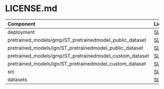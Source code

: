 # LICENSE.md

| Component                             | License                                        | Copyright |
|:---------                             |:-------                                        |:----------|
| deployment                            | [SLA0044](./deployment/LICENSE.md)             | STMicroelectronics |
| pretrained_models/gmp/ST_pretrainedmodel_public_dataset                        | [SLA0044](./pretrained_models/gmp/ST_pretrainedmodel_public_dataset/LICENSE.md)               | STMicroelectronics  |
| pretrained_models/ign/ST_pretrainedmodel_public_dataset                        | [SLA0044](./pretrained_models/ign/ST_pretrainedmodel_public_dataset/LICENSE.md)               | STMicroelectronics  |
| pretrained_models/gmp/ST_pretrainedmodel_custom_dataset                        | [SLA0044](./pretrained_models/gmp/ST_pretrainedmodel_custom_dataset/LICENSE.md)               | STMicroelectronics  |
| pretrained_models/ign/ST_pretrainedmodel_custom_dataset                        | [SLA0044](./pretrained_models/ign/ST_pretrainedmodel_custom_dataset/LICENSE.md)               | STMicroelectronics  |
| src                                   | [SLA0044](./src/LICENSE.md)                   | STMicroelectronics |
| datasets                  | [SLA0044](./datasets/LICENSE.md)                   | STMicroelectronics |
